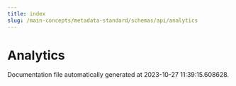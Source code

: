 ```yaml
---
title: index
slug: /main-concepts/metadata-standard/schemas/api/analytics
---
```


# Analytics

Documentation file automatically generated at 2023-10-27 11:39:15.608628.
